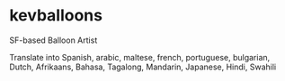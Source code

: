 # kevballoons
SF-based Balloon Artist






Translate into Spanish, arabic, maltese, french, portuguese, bulgarian, Dutch, Afrikaans, Bahasa, Tagalong, Mandarin, Japanese, Hindi, Swahili
